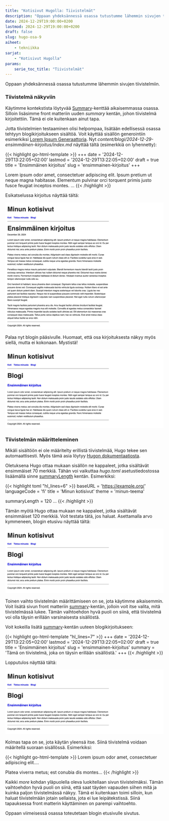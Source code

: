 ```yaml
---
title: "Kotisivut Hugolla: Tiivistelmät"
description: "Oppaan yhdeksännessä osassa tutustumme lähemmin sivujen tiivistelmiin."
date: 2024-12-29T19:00:00+0200
lastmod: 2024-12-29T19:00:00+0200
draft: false
slug: hugo-osa-9
aiheet:
    - tekniikka
sarjat:
    - "Kotisivut Hugolla"
params:
    serie_toc_title: "Tiivistelmät"
---
```

Oppaan yhdeksännessä osassa tutustumme lähemmin sivujen tiivistelmiin.

<!--more-->

### Tiivistelmä näkyviin

Käytimme kontekstista löytyvää [Summary](https://gohugo.io/methods/page/summary/)-kenttää aikaisemmassa osassa. Silloin lisäsimme front matteriin uuden *summary* kentän, johon tiivistelmä kirjoitettiin. Tämä ei ole kuitenkaan ainut tapa.

Jotta tiivistelmien testaaminen olisi helpompaa, lisätään edellisessä osassa tehtyyn blogikirjoitukseen sisältöä. Voit käyttää sisällön generointiin esimerkiksi [Lorem Ipsum Generaattoria](https://loremipsum.io/generator?n=5&t=p). Nyt *content/blogi/2024-12-29-ensimmäinen-kirjoitus/index.md* näyttää tältä (esimerkkiä on lyhennetty):

{{< highlight go-html-template >}}
+++
date = '2024-12-29T13:22:05+02:00'
lastmod = '2024-12-29T13:22:05+02:00'
draft = true
title = 'Ensimmäinen kirjoitus'
slug = 'ensimmainen-kirjoitus'
+++

Lorem ipsum odor amet, consectetuer adipiscing elit.
Ipsum pretium ut neque magna habitasse.
Elementum pulvinar orci torquent primis justo fusce feugiat inceptos montes.
...
{{< /highlight >}}

Esikatselussa kirjoitus näyttää tältä:

![Kuvaruutukaappaus blogikirjoituksesta](sshot-1.jpg)

Palaa nyt blogin pääsivulle. Huomaat, että osa kirjoituksesta näkyy myös siellä, mutta ei kokonaan. Mystistä!

![Kuvaruutukaappaus blogin etusivusta](sshot-2.jpg)

### Tiivistelmän määritteleminen

Mikäli sisältöön ei ole määritelty erillistä tiivistelmää, Hugo tekee sen automaattisesti. Myös tämä asia löytyy [Hugon dokumentaatiosta](https://gohugo.io/content-management/summaries/#automatic-summary).

Oletuksena Hugo ottaa mukaan sisällön ne kappaleet, jotka sisältävät ensimmäiset 70 merkkiä. Tähän voi vaikuttaa *hugo.toml* asetustiedostossa lisäämällä sinne [summaryLength](https://gohugo.io/getting-started/configuration/#summarylength) kentän. Esimerkiksi:

{{< highlight toml "hl_lines=6" >}}
baseURL = 'https://example.org/'
languageCode = 'fi'
title = 'Minun kotisivut'
theme = 'minun-teema'

summaryLength = 120
...
{{< /highlight >}}

Tämän myötä Hugo ottaa mukaan ne kappaleet, jotka sisältävät ensimmäiset 120 merkkiä. Voit testata tätä, jos haluat. Asettamalla arvo kymmeneen, blogin etusivu näyttää tältä:

![Kuvaruutukaappaus blogin etusivusta](sshot-3.jpg)

Toinen vaihto tiivistelmän määrittämiseen on se, jota käytimme aikaisemmin. Voit lisätä sivun front matteriin [summary](https://gohugo.io/content-management/summaries/#front-matter-summary)-kentän, jolloin voit itse valita, mitä tiivistelmässä lukee. Tämän vaihtoehdon hyvä puoli on siinä, että tiivistelmä voi olla täysin erillään varsinaisesta sisällöstä.

Voit kokeilla lisätä [summary](https://gohugo.io/content-management/summaries/#front-matter-summary)-kentän uuteen blogikirjoitukseen:

{{< highlight go-html-template "hl_lines=7" >}}
+++
date = '2024-12-29T13:22:05+02:00'
lastmod = '2024-12-29T13:22:05+02:00'
draft = true
title = 'Ensimmäinen kirjoitus'
slug = 'ensimmainen-kirjoitus'
summary = 'Tämä on tiivistelmä, joka on täysin erillään sisällöstä.'
+++
{{< /highlight >}}

Lopputulos näyttää tältä:

![Kuvaruutukaappaus blogin etusivusta](sshot-3.jpg)

Kolmas tapa on se, jota käytän yleensä itse. Siinä tiivistelmä voidaan määritellä suoraan sisällössä. Esimerkiksi:

{{< highlight go-html-template >}}
Lorem ipsum odor amet, consectetuer adipiscing elit....

<!--more-->

Platea viverra metus; est conubia dis montes...
{{< /highlight >}}

Kaikki *more* kohdan yläpuolella oleva luokitellaan sivun tiivistelmäksi. Tämän vaihtoehdon hyvä puoli on siinä, että saat täyden vapauden siihen mitä ja kuinka paljon tiivistelmässä näkyy. Tämä ei kuitenkaan toimi silloin, kun haluat tiivistelmään jotain sellaista, jota ei lue leipätekstissä. Siinä tapauksessa front matterin käyttäminen on parempi vaihtoehto.

Oppaan viimeisessä osassa toteutetaan blogin etusivulle sivutus.